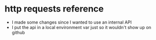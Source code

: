 # http requests reference
- I made some changes since I wanted to use an internal API
- I put the api in a local environment var just so it wouldn't show up on github
